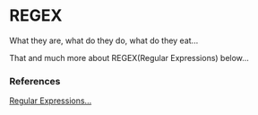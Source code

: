 # REGEX
What they are, what do they do, what do they eat...

That and much more about REGEX(Regular Expressions) below...


### References

[Regular Expressions...](https://www.youtube.com/playlist?list=PL4cUxeGkcC9g6m_6Sld9Q4jzqdqHd2HiD)

